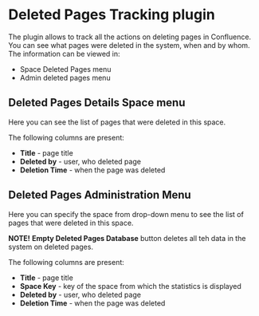 
# Deleted Pages Tracking plugin #

The plugin allows to track all the actions on deleting pages in Confluence. You can see what pages were deleted in the system, when and by whom. The information can be viewed in:
* Space Deleted Pages menu
* Admin deleted pages menu

## Deleted Pages Details Space menu ##

Here you can see the list of pages that were deleted in this space.

The following columns are present:

* <b>Title</b> - page title
* <b>Deleted by</b> - user, who deleted page
* <b>Deletion Time</b> - when the page was deleted

## Deleted Pages Administration Menu ##

Here you can specify the space from drop-down menu to see the list of pages that were deleted in this space.

<b>NOTE!</b>
<b>Empty Deleted Pages Database</b> button deletes all teh data in the system on deleted pages.

The following columns are present:

* <b>Title</b> - page title
* <b>Space Key</b> - key of the space from which the statistics is displayed
* <b>Deleted by</b> - user, who deleted page
* <b>Deletion Time</b> - when the page was deleted
